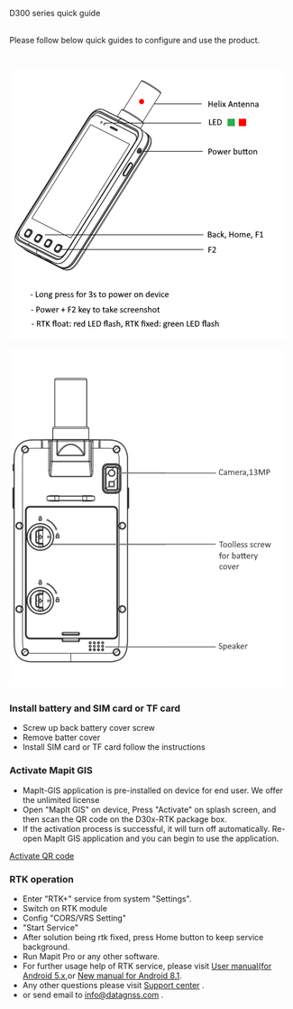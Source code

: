 <span id="dev_docs" class="markdown-body-normal-header">D300 series quick guide
</span>
<br>
<br>

  Please follow below quick guides to configure and use the product.

<br>

![](images/d303-line-with-intro.png)

![](images/d303-back-line-main.png)
<br>

### Install battery and SIM card or TF card

  - Screw up back battery cover screw
  - Remove batter cover
  - Install SIM card or TF card follow the instructions
  
  
### Activate Mapit GIS 
 
  - MapIt-GIS application is pre-installed on device for end user. We offer the unlimited license
  - Open "MapIt GIS" on device, Press "Activate" on splash screen, and then scan the QR code on the D30x-RTK package box. 
  - If the activation process is successful, it will turn off automatically. Re-open MapIt GIS application and you can begin to use the application.
  
  [Activate QR code](common/activate-mapit.md)


### RTK operation
 
  - Enter "RTK+" service from system "Settings". 
  - Switch on RTK module 
  - Config "CORS/VRS Setting"
  - "Start Service" 
  - After solution being rtk fixed, press Home button to keep service background.
  - Run Mapit Pro or any other software.
  - For further usage help of RTK service, please visit [User manual(for Android 5.x](d303.md),or [New manual for Android 8.1](d303-2021.md).
  - Any other questions please visit [Support center](../index.md) .
  - or send email to info@datagnss.com .
